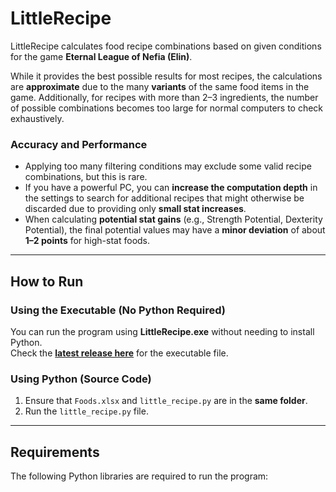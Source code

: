 # LittleRecipe  

LittleRecipe calculates food recipe combinations based on given conditions for the game **Eternal League of Nefia (Elin)**.  

While it provides the best possible results for most recipes, the calculations are **approximate** due to the many **variants** of the same food items in the game. Additionally, for recipes with more than 2–3 ingredients, the number of possible combinations becomes too large for normal computers to check exhaustively.  

### Accuracy and Performance  
- Applying too many filtering conditions may exclude some valid recipe combinations, but this is rare.  
- If you have a powerful PC, you can **increase the computation depth** in the settings to search for additional recipes that might otherwise be discarded due to providing only **small stat increases**.  
- When calculating **potential stat gains** (e.g., Strength Potential, Dexterity Potential), the final potential values may have a **minor deviation** of about **1–2 points** for high-stat foods.  

---

## **How to Run**  

### **Using the Executable (No Python Required)**  
You can run the program using **LittleRecipe.exe** without needing to install Python.  
Check the **[latest release here]([https://github.com/yourusername/LittleRecipe/releases/latest (https://github.com/On4ll/LittleRecipe/releases/tag/Latest))** for the executable file.  

### **Using Python (Source Code)**  
1. Ensure that `Foods.xlsx` and `little_recipe.py` are in the **same folder**.  
2. Run the `little_recipe.py` file.  

---

## **Requirements**  
The following Python libraries are required to run the program:  
